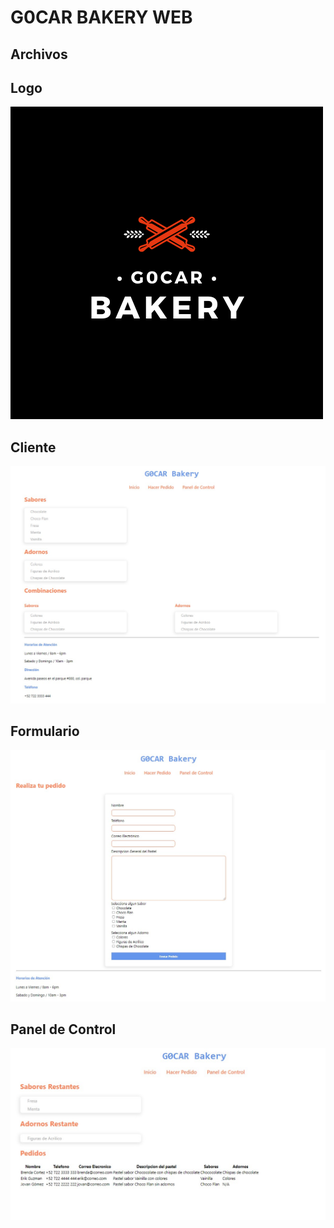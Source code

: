 # G0CAR BAKERY WEB

## Archivos

## Logo

![Logo](images/logo.png "Logo")

## Cliente

![Cliente](images/cliente.jpg "Cliente")

## Formulario

![Formulario](images/form.jpg "Formulario")

## Panel de Control

![Panel de Control](images/dashboard.jpg "Panel de Control")
